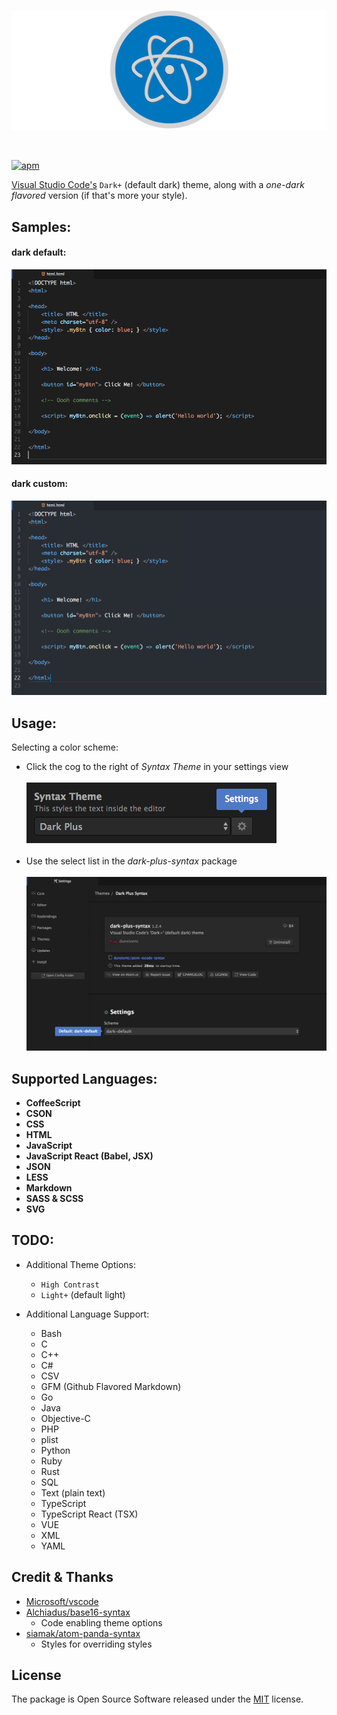 ![atom-vscode](https://raw.githubusercontent.com/dunstontc/atom-vscode-syntax/dev/images/atom-vscode-banner.png)

<br/>

[![apm](https://img.shields.io/apm/v/dark-plus-syntax.svg)](https://atom.io/themes/dark-plus-syntax)


[Visual Studio Code's](https://github.com/Microsoft/vscode/) `Dark+` (default dark) theme, along with a _one-dark flavored_ version (if that's more your style).<br/>


## Samples:

#### dark default:
![dark default](https://raw.githubusercontent.com/dunstontc/atom-vscode-syntax/dev/images/html-default.png)


#### dark custom:
![dark custom](https://raw.githubusercontent.com/dunstontc/atom-vscode-syntax/dev/images/html-custom.png)


## Usage:
<!-- `Dark Default` is selected ~~by default~~. <br/> -->
Selecting a color scheme:
- Click the cog to the right of _Syntax Theme_ in your settings view <br/><br/>
    ![settings-view](https://raw.githubusercontent.com/dunstontc/atom-vscode-syntax/dev/images/usage-1.png) <br/><br/>
- Use the select list in the _dark-plus-syntax_ package <br/><br/>
    ![dark-plus-settings](https://raw.githubusercontent.com/dunstontc/atom-vscode-syntax/dev/images/usage-two.png)


## Supported Languages:
- __CoffeeScript__
- __CSON__
- __CSS__
- __HTML__
- __JavaScript__
- __JavaScript React (Babel, JSX)__
- __JSON__
- __LESS__
- __Markdown__
- __SASS & SCSS__
- __SVG__
<!-- - __XML__ (plist, SVG) -->


## TODO:

- Additional Theme Options:
  - `High Contrast`
  - `Light+` (default light)


- Additional Language Support:
  - Bash
  - C
  - C++
  - C#
  - CSV
  - GFM (Github Flavored Markdown)
  - Go
  <!-- - Handlebars -->
  <!-- - Jade/Pug -->
  - Java
  - Objective-C
  - PHP
  - plist
  - Python
  - Ruby
  - Rust
  - SQL
  <!-- - Stylus -->
  - Text (plain text)
  - TypeScript
  - TypeScript React (TSX)
  - VUE
  - XML
  - YAML


## Credit & Thanks
- [Microsoft/vscode](https://github.com/Microsoft/vscode)
- [Alchiadus/base16-syntax](https://github.com/Alchiadus/base16-syntax)
  - Code enabling theme options
- [siamak/atom-panda-syntax](https://github.com/siamak/atom-panda-syntax)
  - Styles for overriding styles
<!-- - [highlight.js](https://highlightjs.org/) -->


## License
The package is Open Source Software released under the [MIT](https://github.com/dunstontc/atom-vscode-syntax/blob/master/LICENSE.md) license.
